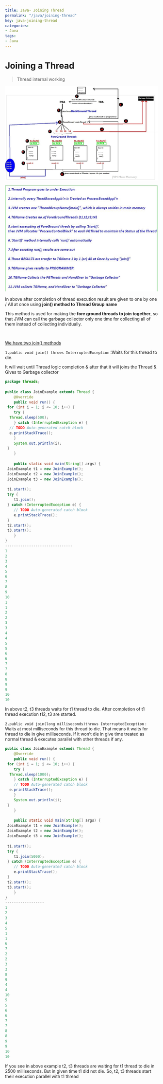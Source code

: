 ```yaml
---
title: Java- Joining Thread
permalink: "/java/joining-thread"
key: java-joining-thread
categories:
- Java
tags:
- Java
---
```


Joining a Thread 
====================================

> Thread internal working


![C:\\Users\\kaveti_s\\Desktop\\69.thrd-Internal Working (1).jpg](media/90c54a649a82487e8480c425d1e61a09.jpg)

![](media/413349479a784869df7430c2f8cd67af.png)


In above after completion of thread execution result are given to one by one /
All at once using **join() method to Thread Group name**

This method is used for making the **fore ground threads to join together**, so
that JVM can call the garbage collector only one time for collecting all of them
instead of collecting individually.

<br>

<u>We have two join() methods</u>

`1.public void join() throws InterruptedException` :Waits for this thread to die.

It will wait until Thread logic completion & after that it will joins the
    Thread & Gives to Garbage collector
```java
package threads;

public class JoinExample extends Thread {
	@Override
	public void run() {
 for (int i = 1; i <= 10; i++) {
 	try {
  Thread.sleep(500);
 	} catch (InterruptedException e) {
  // TODO Auto-generated catch block
  e.printStackTrace();
 	}
 	System.out.println(i);
 }
	}

	public static void main(String[] args) {
 JoinExample t1 = new JoinExample();
 JoinExample t2 = new JoinExample();
 JoinExample t3 = new JoinExample();

 t1.start();
 try {
 	t1.join();
 } catch (InterruptedException e) {
 	// TODO Auto-generated catch block
 	e.printStackTrace();
 }
 t2.start();
 t3.start();
	}
}
-------------------------------
1
2
3
4
5
6
7
8
9
10
1
1
2
2
3
3
4
4
5
5
6
6
7
7
8
8
9
9
10
10
```


In above t2, t3 threads waits for t1 thread to die. After completion of t1
thread execution t12, t3 are started.

`2.public void join(long milliseconds)throws InterruptedException` : Waits at most milliseconds for this thread to die. That means it waits for thread to die in give milliseconds. If it won’t die in give time treated as normal thread & executes parallel with other threads if any.

```java
public class JoinExample extends Thread {
	@Override
	public void run() {
 for (int i = 1; i <= 10; i++) {
 	try {
  Thread.sleep(1000);
 	} catch (InterruptedException e) {
 	// TODO Auto-generated catch block
  e.printStackTrace();
 	}
 	System.out.println(i);
 }
	}

	public static void main(String[] args) {
 JoinExample t1 = new JoinExample();
 JoinExample t2 = new JoinExample();
 JoinExample t3 = new JoinExample();

 t1.start();
 try {
 	t1.join(5000);
 } catch (InterruptedException e) {
 	// TODO Auto-generated catch block
 	e.printStackTrace();
 }
 t2.start();
 t3.start();
	}
}
------------------
1
2
3
4
5
1
1
6
7
2
2
3
3
8
9
4
4
10
5
5
6
6
7
7
8
8
9
9
10
10
```


If you see in above example t2, t3 threads are waiting for t1 thread to die in
2500 milliseconds. But in given time t1 did not die. So, t2, t3 threads start
their execution parallel with t1 thread
